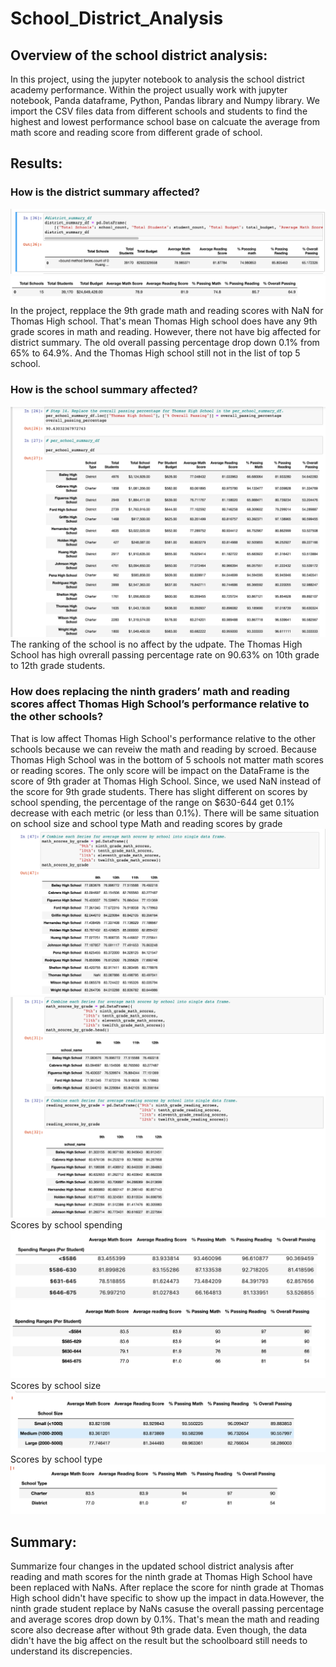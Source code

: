 # School_District_Analysis


## Overview of the school district analysis:
In this project, using the jupyter notebook to analysis the school district academy performance. Within the project usually work with jupyter notebook, Panda dataframe, Python, Pandas library and Numpy library.
We import the CSV files data from different schools and students to find the highest and lowest performance school base on calcuate the average from math score and reading score from different grade of school.

## Results: 

### How is the district summary affected?

![old_district_summary](https://github.com/JoJofia/School_District_Analysis/blob/91d7a958d7c794b8011a88910d11a7be49ed83ba/Resources/old_district_summary.png)
![district_summary](https://github.com/JoJofia/School_District_Analysis/blob/91d7a958d7c794b8011a88910d11a7be49ed83ba/Resources/district_summary.png)
In the project, repplace the 9th grade math and reading scores with NaN for Thomas High school. That's mean Thomas High school does have any 9th grade scores in math and reading. However, there not have big affected for district summary.
The old overall passing percentage drop down 0.1% from 65% to 64.9%. And the Thomas High school still not in the list of top 5 school.

### How is the school summary affected?

![10th_12th_school_summary](https://github.com/JoJofia/School_District_Analysis/blob/91d7a958d7c794b8011a88910d11a7be49ed83ba/Resources/10th_12th_school_summary.png)
The ranking of the school is no affect by the udpate. The Thomas High School has high ovrerall passing percentage rate on 90.63% on 10th grade to 12th grade students.

### How does replacing the ninth graders’ math and reading scores affect Thomas High School’s performance relative to the other schools?

That is low affect Thomas High School's performance relative to the other schools because we can reveiw the math and reading by scroed. Because Thomas High School was in the bottom of 5 schools not matter math scores or reading scores. The only score will be impact on the DataFrame is the score of 9th grader at Thomas High School. Since, we used NaN instead of the score for 9th grade students.
There has slight different on scores by school spending, the percentage of the range on $630-644 get 0.1% decrease with each metric (or less than 0.1%). There will be same situation on school size and school type
Math and reading scores by grade
![math_scores_by_grade](https://github.com/JoJofia/School_District_Analysis/blob/91d7a958d7c794b8011a88910d11a7be49ed83ba/Resources/math_scores.png)
![math_rading_scores_by_grade](https://github.com/JoJofia/School_District_Analysis/blob/91d7a958d7c794b8011a88910d11a7be49ed83ba/Resources/math_reading_grade.png)
Scores by school spending
![old_scores_school_spending](https://github.com/JoJofia/School_District_Analysis/blob/91d7a958d7c794b8011a88910d11a7be49ed83ba/Resources/old_scores_school_spending.png)
![scores_school_spending](https://github.com/JoJofia/School_District_Analysis/blob/91d7a958d7c794b8011a88910d11a7be49ed83ba/Resources/scores_school_spending.png)
Scores by school size
![scores_school_size](https://github.com/JoJofia/School_District_Analysis/blob/91d7a958d7c794b8011a88910d11a7be49ed83ba/Resources/scores_school_size.png)
Scores by school type
![scores_school_type](https://github.com/JoJofia/School_District_Analysis/blob/91d7a958d7c794b8011a88910d11a7be49ed83ba/Resources/scores_school_type.png)

## Summary: 
Summarize four changes in the updated school district analysis after reading and math scores for the ninth grade at Thomas High School have been replaced with NaNs.
After replace the score for ninth grade at Thomas High school didn't have specific to show up the impact in data.However, the ninth grade student replace by NaNs casuse the overall passing percentage and average scores drop down by 0.1%. That's mean the math and reading score also decrease after without 9th grade data. Even though, the data didn't have the big affect on the result but the schoolboard still needs to understand its discrepencies.


